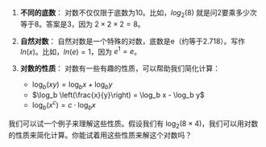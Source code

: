
1. **不同的底数**：
   对数不仅仅限于底数为10。比如，$log_2(8)$ 就是问2要乘多少次等于8。答案是3，因为 $2 \times 2 \times 2 = 8$。

2. **自然对数**：
   自然对数是一个特殊的对数，底数是e（约等于2.718）。写作 $ln(x)$。比如，$ln(e) = 1$，因为 $e^1 = e$。

3. **对数的性质**：
   对数有一些有趣的性质，可以帮助我们简化计算：
   - $\log_b (xy) = \log_b x + \log_b y$
   - $\log_b \left(\frac{x}{y}\right) = \log_b x - \log_b y$
   - $\log_b (x^c) = c \cdot \log_b x$

我们可以试一个例子来理解这些性质。假设我们有 $\log_2 (8 \times 4)$，我们可以用对数的性质来简化计算。你能试着用这些性质来解这个对数吗？